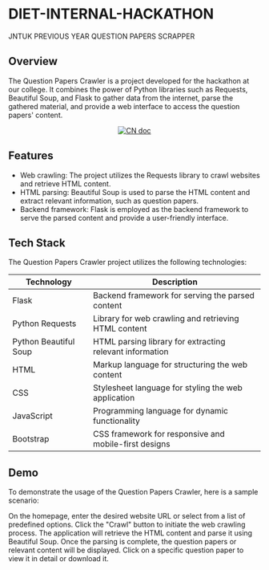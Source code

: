 # DIET-INTERNAL-HACKATHON
JNTUK PREVIOUS YEAR QUESTION PAPERS SCRAPPER

## Overview
The Question Papers Crawler is a project developed for the hackathon at our college. It combines the power of Python libraries such as Requests, Beautiful Soup, and Flask to gather data from the internet, parse the gathered material, and provide a web interface to access the question papers' content.

<p align="center">
<a href="api/static/2.png"><img src="https://img.shields.io/badge/文档-中文版-blue.svg" alt="CN doc"></a>
</p>

## Features
- Web crawling: The project utilizes the Requests library to crawl websites and retrieve HTML content.
- HTML parsing: Beautiful Soup is used to parse the HTML content and extract relevant information, such as question papers.
- Backend framework: Flask is employed as the backend framework to serve the parsed content and provide a user-friendly interface.

## Tech Stack
The Question Papers Crawler project utilizes the following technologies:

| Technology          | Description                                             |
|---------------------|---------------------------------------------------------|
| Flask               | Backend framework for serving the parsed content         |
| Python Requests     | Library for web crawling and retrieving HTML content     |
| Python Beautiful Soup | HTML parsing library for extracting relevant information |
| HTML                | Markup language for structuring the web content         |
| CSS                 | Stylesheet language for styling the web application     |
| JavaScript          | Programming language for dynamic functionality          |
| Bootstrap           | CSS framework for responsive and mobile-first designs    |

## Demo
To demonstrate the usage of the Question Papers Crawler, here is a sample scenario:

On the homepage, enter the desired website URL or select from a list of predefined options.
Click the "Crawl" button to initiate the web crawling process.
The application will retrieve the HTML content and parse it using Beautiful Soup.
Once the parsing is complete, the question papers or relevant content will be displayed.
Click on a specific question paper to view it in detail or download it.